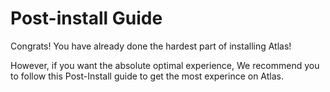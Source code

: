 # Post-install Guide

Congrats! You have already done the hardest part of installing Atlas!

However, if you want the absolute optimal experience, We recommend you to follow this Post-Install guide to get the most experince on Atlas.
